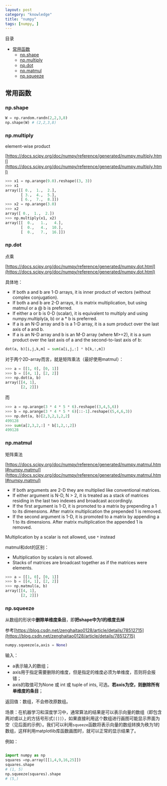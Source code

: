 ```yaml
---
layout: post
category: "knowledge"
title: "numpy"
tags: [numpy, ]
---
```


目录

<!-- TOC -->

- [常用函数](#%E5%B8%B8%E7%94%A8%E5%87%BD%E6%95%B0)
  - [np.shape](#npshape)
  - [np.multiply](#npmultiply)
  - [np.dot](#npdot)
  - [np.matmul](#npmatmul)
  - [np.squeeze](#npsqueeze)

<!-- /TOC -->

## 常用函数

### np.shape

```python
W = np.random.randn(2,2,3,8)
np.shape(W) # (2,2,3,8)
```

### np.multiply

element-wise product

[https://docs.scipy.org/doc/numpy/reference/generated/numpy.multiply.html](https://docs.scipy.org/doc/numpy/reference/generated/numpy.multiply.html)

```python
>>> x1 = np.arange(9.0).reshape((3, 3))
>>> x1
array([[ 0.,  1.,  2.],
       [ 3.,  4.,  5.],
       [ 6.,  7.,  8.]])
>>> x2 = np.arange(3.0)
>>> x2
array([ 0.,  1.,  2.])
>>> np.multiply(x1, x2)
array([[  0.,   1.,   4.],
       [  0.,   4.,  10.],
       [  0.,   7.,  16.]])
```

### np.dot

点乘

[https://docs.scipy.org/doc/numpy/reference/generated/numpy.dot.html](https://docs.scipy.org/doc/numpy/reference/generated/numpy.dot.html)

具体地：

+ If both a and b are 1-D arrays, it is inner product of vectors (without complex conjugation).
+ If both a and b are 2-D arrays, it is matrix multiplication, but using matmul or a @ b is preferred.
+ If either a or b is 0-D (scalar), it is equivalent to multiply and using numpy.multiply(a, b) or a * b is preferred.
+ If a is an N-D array and b is a 1-D array, it is a sum product over the last axis of a and b.
+ If a is an N-D array and b is an M-D array (where M>=2), it is a sum product over the last axis of a and the second-to-last axis of b:

```python
dot(a, b)[i,j,k,m] = sum(a[i,j,:] * b[k,:,m])
```

对于两个2D-array而言，就是矩阵乘法（最好使用matmul）：

```python
>>> a = [[1, 0], [0, 1]]
>>> b = [[4, 1], [2, 2]]
>>> np.dot(a, b)
array([[4, 1],
       [2, 2]])
```

而

```python
>>> a = np.arange(3 * 4 * 5 * 6).reshape((3,4,5,6))
>>> b = np.arange(3 * 4 * 5 * 6)[::-1].reshape((5,4,6,3))
>>> np.dot(a, b)[2,3,2,1,2,2]
499128
>>> sum(a[2,3,2,:] * b[1,2,:,2])
499128
```

### np.matmul

矩阵乘法

[https://docs.scipy.org/doc/numpy/reference/generated/numpy.matmul.html#numpy.matmul](https://docs.scipy.org/doc/numpy/reference/generated/numpy.matmul.html#numpy.matmul)

+ If both arguments are 2-D they are multiplied like conventional matrices.
+ If either argument is N-D, N > 2, it is treated as a stack of matrices residing in the last two indexes and broadcast accordingly.
+ If the first argument is 1-D, it is promoted to a matrix by prepending a 1 to its dimensions. After matrix multiplication the prepended 1 is removed.
+ If the second argument is 1-D, it is promoted to a matrix by appending a 1 to its dimensions. After matrix multiplication the appended 1 is removed.

Multiplication by a scalar is not allowed, use ```*``` instead

matmul和dot的区别：

+ Multiplication by scalars is not allowed.
+ Stacks of matrices are broadcast together as if the matrices were elements.

```python
>>> a = [[1, 0], [0, 1]]
>>> b = [[4, 1], [2, 2]]
>>> np.matmul(a, b)
array([[4, 1],
       [2, 2]])
```

### np.squeeze

从数组的形状中**删除单维度条目**，即**把shape中为1的维度去掉**

参考[https://blog.csdn.net/zenghaitao0128/article/details/78512715](https://blog.csdn.net/zenghaitao0128/article/details/78512715)

```python
numpy.squeeze(a,axis = None)
```

输入：

+ a表示输入的数组；
+ axis用于指定需要删除的维度，但是指定的维度必须为单维度，否则将会报错；
+ axis的取值可为None 或 int 或 tuple of ints, 可选。**若axis为空，则删除所有单维度的条目**；

返回值：数组，不会修改原数组。

场景：在机器学习和深度学习中，通常算法的结果是可以表示向量的数组（即包含两对或以上的方括号形式```[[]]```），如果直接利用这个数组进行画图可能显示界面为空（见后面的示例）。我们可以利用```squeeze```函数将表示向量的数组转换为秩为1的数组，这样利用matplotlib库函数画图时，就可以正常的显示结果了。

例如：

```python

import numpy as np
squares =np.array([[1,4,9,16,25]])
squares.shape
# (1, 5)
np.squeeze(squares).shape
# (5,)
```
